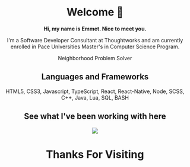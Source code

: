 <h1 align="center">Welcome 👋</h1>

<p align="center"><strong>Hi, my name is Emmet. Nice to meet you.</strong><p>

<p align="center">I'm a Software Developer Consultant at Thoughtworks and am currently enrolled in Pace Universities Master's in Computer Science Program.</p>
<p align="center">Neighborhood Problem Solver</p>

<h2 align="center">Languages and Frameworks</h2>

<p align="center">HTML5, CSS3, Javascript, TypeScript, React, React-Native, Node, SCSS, C++, Java, Lua, SQL, BASH</p> 

  <h2 align="center"> See what I've been working with here</h2>
  
<div align="center">  
<a href="https://github.com/anuraghazra/github-readme-stats">
  <img align="center" src="https://github-readme-stats.vercel.app/api/top-langs/?username=Emmet-Allen&theme=tokyonight&layout=compact" />
</a>
 </div>

<h1 align="center">Thanks For Visiting</h1>
